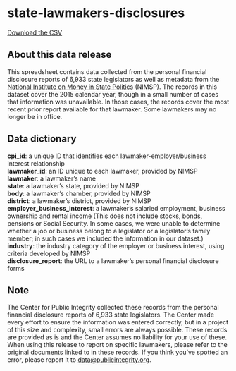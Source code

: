 # state-lawmakers-disclosures

[Download the CSV](https://github.com/PublicI/state-lawmakers-disclosures/raw/master/lawmakers.csv)

## About this data release
This spreadsheet contains data collected from the personal financial disclosure reports of 6,933 state legislators as well as metadata from the [National Institute on Money in State Politics](https://www.followthemoney.org) (NIMSP). The records in this dataset cover the 2015 calendar year, though in a small number of cases that information was unavailable. In those cases, the records cover the most recent prior report available for that lawmaker. Some lawmakers may no longer be in office.

## Data dictionary
**cpi_id**: a unique ID that identifies each lawmaker-employer/business interest relationship  
**lawmaker_id**: an ID unique to each lawmaker, provided by NIMSP  
**lawmaker**: a lawmaker’s name  
**state**: a lawmaker’s state, provided by NIMSP  
**body**: a lawmaker’s chamber, provided by NIMSP  
**district**: a lawmaker’s district, provided by NIMSP  
**employer_business_interest**: a lawmaker’s salaried employment, business ownership and rental income (This does not include stocks, bonds, pensions or Social Security. In some cases, we were unable to determine whether a job or business belong to a legislator or a legislator’s family member; in such cases we included the information in our dataset.)  
**industry**: the industry category of the employer or business interest, using criteria developed by NIMSP  
**disclosure_report**: the URL to a lawmaker’s personal financial disclosure forms

## Note
The Center for Public Integrity collected these records from the personal financial disclosure reports of 6,933 state legislators. The Center made every effort to ensure the information was entered correctly, but in a project of this size and complexity, small errors are always possible. These records are provided as is and the Center assumes no liability for your use of these. When using this release to report on specific lawmakers, please refer to the original documents linked to in these records. If you think you’ve spotted an error, please report it to [data@publicintegrity.org](mailto:data@publicintegrity.org).
